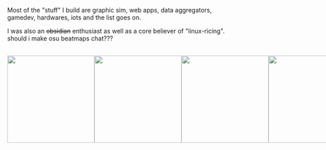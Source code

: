 Most of the "stuff" I build are graphic sim, web apps, data aggregators, gamedev, hardwares, iots and the list goes on.

I was also an ~~obsidian~~ enthusiast as well as a core believer of "linux-ricing". should i make osu beatmaps chat???

<br/>

<div style="display:flex;">
  <img src="https://media.tenor.com/eDv9Yasyi04AAAAi/donkey-kong.gif" width="200" height="200">
  <img src="https://media1.tenor.com/m/JIAg1IxpLM4AAAAC/spinning-sanji-one-piece.gif" width="200" height="200">
  <img src="https://media1.tenor.com/m/1MrJecNevgAAAAAC/c-c-my-beloved.gif" width="200" height="200">
  <img src="https://media.tenor.com/TYK7e4xICxQAAAAj/rust-ferris.gif" width="200" height="200">
</div>
